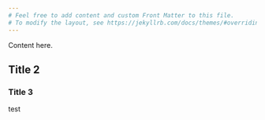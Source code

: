 ```yaml
---
# Feel free to add content and custom Front Matter to this file.
# To modify the layout, see https://jekyllrb.com/docs/themes/#overriding-theme-defaults
---
```


Content here.

## Title 2
### Title 3
 test
